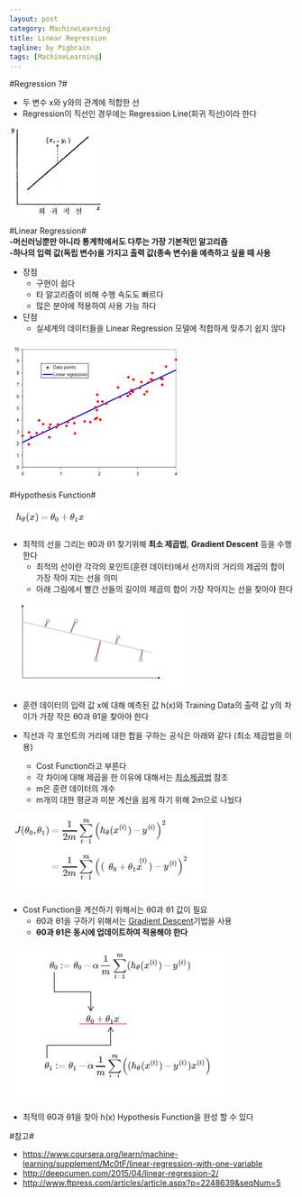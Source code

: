 ```yaml
---
layout: post
category: MachineLearning
title: Linear Regression
tagline: by Pigbrain
tags: [MachineLearning]
---
```


<!--more-->

#Regression ?#
* 두 변수 x와 y와의 관계에 적합한 선  
* Regression이 직선인 경우에는 Regression Line(회귀 직선)이라 한다  
<img src="/assets/themes/Snail/img/MachineLearning/LogisticRegression/regression.png" alt="">  

#Linear Regression#   
**-머신러닝뿐만 아니라 통계학에서도 다루는 가장 기본적인 알고리즘**  
**-하나의 입력 값(독립 변수)을 가지고 출력 값(종속 변수)을 예측하고 싶을 때 사용**  

* 장점  
	* 구현이 쉽다  
	* 타 알고리즘이 비해 수행 속도도 빠르다  
	* 많은 분야에 적용하여 사용 가능 하다  
* 단점  
	* 실세계의 데이터들을 Linear Regression 모델에 적합하게 맞추기 쉽지 않다  

<img src="/assets/themes/Snail/img/MachineLearning/LinearRegression/linearRegression.png" alt="">  


#Hypothesis Function#

<img src="/assets/themes/Snail/img/MachineLearning/LinearRegression/hypothesisFunction.png" alt="">  

* 최적의 선을 그리는 θ0과 θ1 찾기위해 **최소 제곱법**, **Gradient Descent** 등을 수행한다  
	* 최적의 선이란 각각의 포인트(훈련 데이터)에서 선까지의 거리의 제곱의 합이 가장 작아 지는 선을 의미  
	* 아래 그림에서 빨간 선들의 길이의 제곱의 합이 가장 작아지는 선을 찾아야 한다
<img src="/assets/themes/Snail/img/MachineLearning/LinearRegression/plot_example.png" alt="">  

* 훈련 데이터의 입력 값 x에 대해 예측된 값 h(x)와 Training Data의 출력 값 y의 차이가 가장 작은 θ0과 θ1을 찾아야 한다

* 직선과 각 포인트의 거리에 대한 합을 구하는 공식은 아래와 같다 (최소 제곱법을 이용)
	* Cost Function라고 부른다
	* 각 차이에 대해 제곱을 한 이유에 대해서는 [최소제곱법](http://pigbrain.github.io/math/2015/07/19/MethodOfLeastSquares_on_Math/) 참조 
	* m은 훈련 데이터의 개수
	* m개의 대한 평균과 미분 계산을 쉽게 하기 위해 2m으로 나눴다
<img src="/assets/themes/Snail/img/MachineLearning/LinearRegression/cost_function.png" alt="">  

* Cost Function을 계산하기 위해서는 θ0과 θ1 값이 필요
	* θ0과 θ1을 구하기 위해서는 [Gradient Descent](http://pigbrain.github.io/machinelearning/2015/07/19/GradientDescent_on_MachineLearning/)기법을 사용
	* **θ0과 θ1은 동시에 업데이트하여 적용해야 한다**  
<img src="/assets/themes/Snail/img/MachineLearning/LinearRegression/gradient_descent.png" alt="">  

* 최적의 θ0과 θ1을 찾아 h(x) Hypothesis Function을 완성 할 수 있다

#참고#
* https://www.coursera.org/learn/machine-learning/supplement/Mc0tF/linear-regression-with-one-variable
* http://deepcumen.com/2015/04/linear-regression-2/
* http://www.ftpress.com/articles/article.aspx?p=2248639&seqNum=5